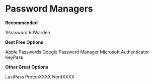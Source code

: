 # Password Managers

**Recommended**

1Password
BitWarden

**Best Free Options**

Apple Passwords
Google Password Manager
Microsoft Authenticator
KeyPass

**Other Great Options**

LastPass
ProtonXXXX
NordXXXX
